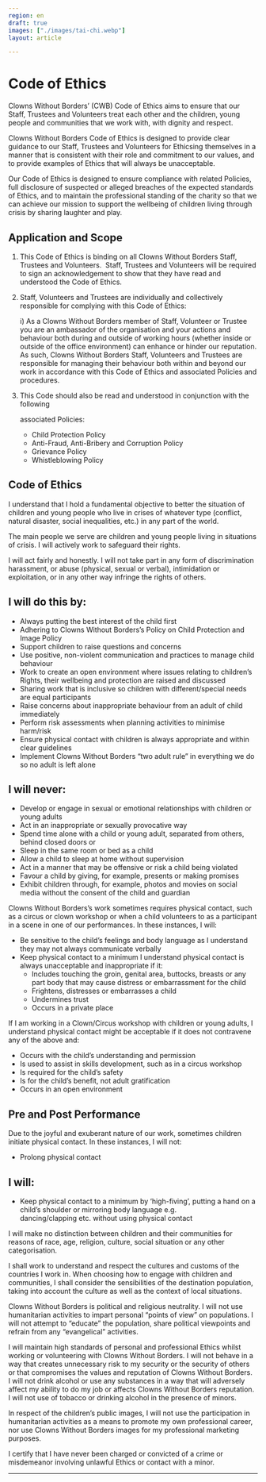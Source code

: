```yaml
---
region: en
draft: true
images: ["./images/tai-chi.webp"]
layout: article

---
```


# Code of Ethics

Clowns Without Borders’ (CWB) Code of Ethics aims to ensure that our Staff, Trustees and Volunteers treat each other and the children, young people and communities that we work with, with dignity and respect.

​Clowns Without Borders Code of Ethics is designed to provide clear guidance to our Staff, Trustees and Volunteers for Ethicsing themselves in a manner that is consistent with their role and commitment to our values, and to provide examples of Ethics that will always be unacceptable.

​Our Code of Ethics is designed to ensure compliance with related Policies, full disclosure of suspected or alleged breaches of the expected standards of Ethics, and to maintain the professional standing of the charity so that we can achieve our mission to support the wellbeing of children living through crisis by sharing laughter and play. 

## Application and Scope

1.  This Code of Ethics is binding on all Clowns Without Borders Staff, Trustees and Volunteers.  Staff, Trustees and Volunteers will be required to sign an acknowledgement to show that they have read and understood the Code of Ethics.
2.  Staff, Volunteers and Trustees are individually and collectively responsible for complying with this Code of Ethics:

    i) As a Clowns Without Borders member of Staff, Volunteer or Trustee you are an ambassador of the organisation and your actions and behaviour both during and outside of working hours (whether inside or outside of the office environment) can enhance or hinder our reputation. As such, Clowns Without Borders Staff, Volunteers and Trustees are responsible for managing their behaviour both within and beyond our work in accordance with this Code of Ethics and associated Policies and procedures.

3.  This Code should also be read and understood in conjunction with the following

    associated Policies:

    *   Child Protection Policy
    *   Anti-Fraud, Anti-Bribery and Corruption Policy
    *   Grievance Policy
    *   Whistleblowing Policy

## Code of Ethics

I understand that I hold a fundamental objective to better the situation of children and young people who live in crises of whatever type (conflict, natural disaster, social inequalities, etc.) in any part of the world.

The main people we serve are children and young people living in situations of crisis. I will actively work to safeguard their rights.

I will act fairly and honestly. I will not take part in any form of discrimination harassment, or abuse (physical, sexual or verbal), intimidation or exploitation, or in any other way infringe the rights of others.

## I will do this by:

*   Always putting the best interest of the child first
*   Adhering to Clowns Without Borders’s Policy on Child Protection and Image Policy
*   Support children to raise questions and concerns
*   Use positive, non-violent communication and practices to manage child behaviour
*   Work to create an open environment where issues relating to children’s Rights, their wellbeing and protection are raised and discussed
*   Sharing work that is inclusive so children with different/special needs are equal participants
*   Raise concerns about inappropriate behaviour from an adult of child immediately
*   Perform risk assessments when planning activities to minimise harm/risk
*   Ensure physical contact with children is always appropriate and within clear guidelines
*   Implement Clowns Without Borders “two adult rule” in everything we do so no adult is left alone

## I will never:

*   Develop or engage in sexual or emotional relationships with children or young adults
*   Act in an inappropriate or sexually provocative way
*   Spend time alone with a child or young adult, separated from others, behind closed doors or
*   Sleep in the same room or bed as a child
*   Allow a child to sleep at home without supervision
*   Act in a manner that may be offensive or risk a child being violated
*   Favour a child by giving, for example, presents or making promises
*   Exhibit children through, for example, photos and movies on social media without the consent of the child and guardian

Clowns Without Borders’s work sometimes requires physical contact, such as a circus or clown workshop or when a child volunteers to as a participant in a scene in one of our performances. In these instances, I will:

*   Be sensitive to the child’s feelings and body language as I understand they may not always communicate verbally
*   Keep physical contact to a minimum I understand physical contact is always unacceptable and inappropriate if it:
    *   Includes touching the groin, genital area, buttocks, breasts or any part body that may cause distress or embarrassment for the child
    *   Frightens, distresses or embarrasses a child
    *   Undermines trust
    *   Occurs in a private place


If I am working in a Clown/Circus workshop with children or young adults, I understand physical contact might be acceptable if it does not contravene any of the above and:

*   Occurs with the child’s understanding and permission
*   Is used to assist in skills development, such as in a circus workshop
*   Is required for the child’s safety
*   Is for the child’s benefit, not adult gratification
*   Occurs in an open environment

## Pre and Post Performance

Due to the joyful and exuberant nature of our work, sometimes children initiate physical contact. In these instances, I will not:

*   Prolong physical contact

## I will:

*   Keep physical contact to a minimum by ‘high-fiving’, putting a hand on a child’s shoulder or mirroring body language e.g. dancing/clapping etc. without using physical contact


I will make no distinction between children and their communities for reasons of race, age, religion, culture, social situation or any other categorisation.


I shall work to understand and respect the cultures and customs of the countries I work in. When choosing how to engage with children and communities, I shall consider the sensibilities of the destination population, taking into account the culture as well as the context of local situations. 

Clowns Without Borders is political and religious neutrality. I will not use humanitarian activities to impart personal “points of view” on populations. I will not attempt to “educate” the population, share political viewpoints and refrain from any “evangelical” activities.  

I will maintain high standards of personal and professional Ethics whilst working or volunteering with Clowns Without Borders. I will not behave in a way that creates unnecessary risk to my security or the security of others or that compromises the values and reputation of Clowns Without Borders.  I will not drink alcohol or use any substances in a way that will adversely affect my ability to do my job or affects Clowns Without Borders reputation. I will not use of tobacco or drinking alcohol in the presence of minors.

In respect of the children’s public images, I will not use the participation in humanitarian activities as a means to promote my own professional career, nor use Clowns Without Borders images for my professional marketing purposes.

I certify that I have never been charged or convicted of a crime or misdemeanor involving unlawful Ethics or contact with a minor.

<hr/>
